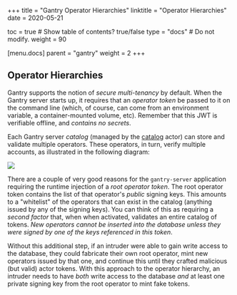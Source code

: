 +++
title = "Gantry Operator Hierarchies"
linktitle = "Operator Hierarchies"
date = 2020-05-21

toc = true  # Show table of contents? true/false
type = "docs"  # Do not modify.
weight = 90

[menu.docs]
  parent = "gantry"
  weight = 2
+++

## Operator Hierarchies

Gantry supports the notion of _secure multi-tenancy_ by default. When the Gantry server starts up, it requires that an _operator token_ be passed to it on the command line (which, of course, can come from an environment variable, a container-mounted volume, etc). Remember that this JWT is verifiable offline, and _contains no secrets_.

Each Gantry server _catalog_ (managed by the [catalog](https://github.com/wascc/gantry/tree/master/catalog) actor) can store and validate multiple operators. These operators, in turn, verify multiple accounts, as illustrated in the following diagram:

[![](https://mermaid.ink/img/eyJjb2RlIjoiZ3JhcGggVEJcbiAgICBBKFtSb290IE9wZXJhdG9yXSktLT58S2V5IEF8QltPcGVyYXRvciAxXVxuICAgIEEtLT58S2V5IEJ8Q1tPcGVyYXRvciAyXVxuICAgIEEtLT58S2V5IEJ8RFtPcGVyYXRvciAzXVxuICAgIEItLT58S2V5IEF8QUMxKEFjY291bnQgQSlcbiAgICBCLS0-fEtleSBCfEFDNChBY2NvdW50IEUpXG4gICAgQy0tPnxLZXkgQ3xBQzIoQWNjb3VudCBCKVxuICAgIEQtLT58S2V5IER8QUMzKEFjY291bnQgQylcbiAgICBBQzQtLT58S2V5IEF8TTFbQWN0b3IgQV1cbiAgICBBQzQtLT58S2V5IEJ8TTJbQWN0b3IgQl1cbiAgICBBQzQtLT58S2V5IEN8TTNbQWN0b3IgQ10iLCJtZXJtYWlkIjp7InRoZW1lIjoiZGVmYXVsdCJ9LCJ1cGRhdGVFZGl0b3IiOmZhbHNlfQ)](https://mermaid-js.github.io/mermaid-live-editor/#/edit/eyJjb2RlIjoiZ3JhcGggVEJcbiAgICBBKFtSb290IE9wZXJhdG9yXSktLT58S2V5IEF8QltPcGVyYXRvciAxXVxuICAgIEEtLT58S2V5IEJ8Q1tPcGVyYXRvciAyXVxuICAgIEEtLT58S2V5IEJ8RFtPcGVyYXRvciAzXVxuICAgIEItLT58S2V5IEF8QUMxKEFjY291bnQgQSlcbiAgICBCLS0-fEtleSBCfEFDNChBY2NvdW50IEUpXG4gICAgQy0tPnxLZXkgQ3xBQzIoQWNjb3VudCBCKVxuICAgIEQtLT58S2V5IER8QUMzKEFjY291bnQgQylcbiAgICBBQzQtLT58S2V5IEF8TTFbQWN0b3IgQV1cbiAgICBBQzQtLT58S2V5IEJ8TTJbQWN0b3IgQl1cbiAgICBBQzQtLT58S2V5IEN8TTNbQWN0b3IgQ10iLCJtZXJtYWlkIjp7InRoZW1lIjoiZGVmYXVsdCJ9LCJ1cGRhdGVFZGl0b3IiOmZhbHNlfQ)

There are a couple of very good reasons for the `gantry-server` application requiring the runtime injection of a _root operator token_. The root operator token contains the list of that operator's _public_ signing keys. This amounts to a "whitelist" of the operators that can exist in the catalog (anything issued by any of the signing keys). You can think of this as requiring a _second factor_ that, when when activated, validates an entire catalog of tokens. _New operators cannot be inserted into the database unless they were signed by one of the keys referenced in this token_.

Without this additional step, if an intruder were able to gain write access to the database, they could fabricate their own root operator, mint new operators issued by that one, and continue this until they crafted malicious (but valid) actor tokens. With this approach to the operator hierarchy, an intruder needs to have _both_ write access to the database _and_ at least one private signing key from the root operator to mint fake tokens.
